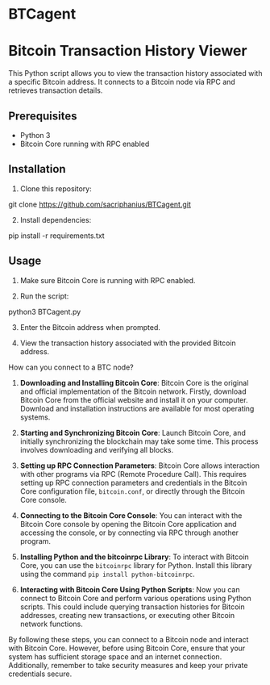 # BTCagent

# Bitcoin Transaction History Viewer

This Python script allows you to view the transaction history associated with a specific Bitcoin address. It connects to a Bitcoin node via RPC and retrieves transaction details.

## Prerequisites

- Python 3
- Bitcoin Core running with RPC enabled

## Installation

1. Clone this repository:


git clone https://github.com/sacriphanius/BTCagent.git


2. Install dependencies:

pip install -r requirements.txt


## Usage

1. Make sure Bitcoin Core is running with RPC enabled.

2. Run the script:

python3 BTCagent.py

3. Enter the Bitcoin address when prompted.

4. View the transaction history associated with the provided Bitcoin address.



How can you connect to a BTC node?


1. **Downloading and Installing Bitcoin Core**: Bitcoin Core is the original and official implementation of the Bitcoin network. Firstly, download Bitcoin Core from the official website and install it on your computer. Download and installation instructions are available for most operating systems.

2. **Starting and Synchronizing Bitcoin Core**: Launch Bitcoin Core, and initially synchronizing the blockchain may take some time. This process involves downloading and verifying all blocks.

3. **Setting up RPC Connection Parameters**: Bitcoin Core allows interaction with other programs via RPC (Remote Procedure Call). This requires setting up RPC connection parameters and credentials in the Bitcoin Core configuration file, `bitcoin.conf`, or directly through the Bitcoin Core console.

4. **Connecting to the Bitcoin Core Console**: You can interact with the Bitcoin Core console by opening the Bitcoin Core application and accessing the console, or by connecting via RPC through another program.

5. **Installing Python and the bitcoinrpc Library**: To interact with Bitcoin Core, you can use the `bitcoinrpc` library for Python. Install this library using the command `pip install python-bitcoinrpc`.

6. **Interacting with Bitcoin Core Using Python Scripts**: Now you can connect to Bitcoin Core and perform various operations using Python scripts. This could include querying transaction histories for Bitcoin addresses, creating new transactions, or executing other Bitcoin network functions.

By following these steps, you can connect to a Bitcoin node and interact with Bitcoin Core. However, before using Bitcoin Core, ensure that your system has sufficient storage space and an internet connection. Additionally, remember to take security measures and keep your private credentials secure.
